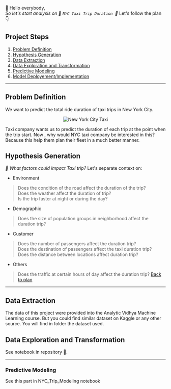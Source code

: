 👋 Hello everybody, </br>
*So let's start analysis on :taxi: `NYC Taxi Trip Duration `:taxi:*
Let's follow the plan :point_down:
## Project Steps
1. [Problem Definition](#problem-definition)
2. [Hypothesis Generation](#hypothesis-generation)
3. [Data Extraction](#data-extraction)
4. [Data Exploration and Transformation](#data-exploration-and-transformation)
5. [Predictive Modeling](#predictive-modeling)
6. [Model Deployement/Implementation](#model-deployement-implementation)
---

## Problem Definition
We want to predict the total ride duration of taxi trips in New York City.</br>
<p align = "center"> <img  src = "https://media.istockphoto.com/id/518657226/fr/photo/les-taxis-sur-7th-avenue-at-times-square-new-york-city.jpg?s=612x612&w=0&k=20&c=QFtPEFxdprKsybWaYPYmMbogJx3svfMnuOQ67NBtUSA=" alt = "New York City Taxi">
</p>

Taxi company wants us to predict the duration of each trip at the point when the trip start. Now , why would NYC taxi company be interested in this? Because this help them plan their fleet in a much better manner. 


## Hypothesis Generation
*:thinking: What factors could impact Taxi trip?*
Let's separate context on:
- Environment
> Does the condition of the road affect the duration of the trip?</br>Does the weather affect the duration of trip?</br>Is the trip faster at night or during the day?

- Demographic
> Does the size of population groups in neighborhood affect the duration trip?

- Customer
> Does the number of passengers affect the duration trip? </br>Does the destination of passengers affect the taxi duration trip?</br>Does the distance between locations affect duration trip?

- Others
> Does the traffic at certain hours of day affect the duration trip?
[Back to plan](#project-steps)
---
## Data Extraction
The data of this project were provided into the Analytic Vidhya Machine Learning course. But you could find similar dataset on Kaggle or any other source. You will find in folder the dataset used.

## Data Exploration and Transformation
See notebook in repository :notebook:. 

---
### Predictive Modeling
See this part in NYC_Trip_Modeling notebook 
